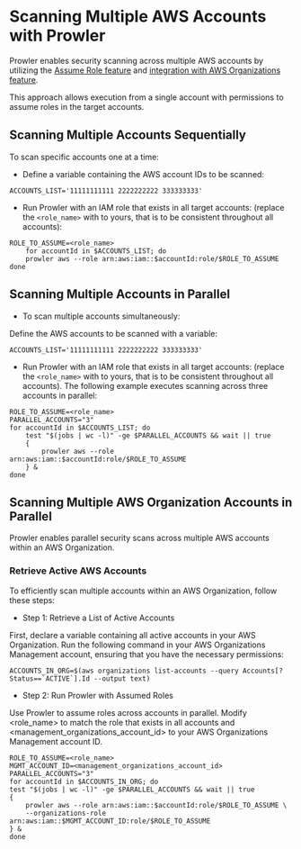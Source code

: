 # Scanning Multiple AWS Accounts with Prowler

Prowler enables security scanning across multiple AWS accounts by utilizing the  [Assume Role feature](role-assumption.md) and [integration with AWS Organizations feature](organizations.md).

This approach allows execution from a single account with permissions to assume roles in the target accounts.

## Scanning Multiple Accounts Sequentially

To scan specific accounts one at a time:

- Define a variable containing the AWS account IDs to be scanned:

```
ACCOUNTS_LIST='11111111111 2222222222 333333333'
```

- Run Prowler with an IAM role that exists in all target accounts: (replace the `<role_name>` with to yours, that is to be consistent throughout all accounts):

```
ROLE_TO_ASSUME=<role_name>
    for accountId in $ACCOUNTS_LIST; do
    prowler aws --role arn:aws:iam::$accountId:role/$ROLE_TO_ASSUME
done
```

## Scanning Multiple Accounts in Parallel

- To scan multiple accounts simultaneously:

Define the AWS accounts to be scanned with a variable:

```
ACCOUNTS_LIST='11111111111 2222222222 333333333'
```

- Run Prowler with an IAM role that exists in all target accounts: (replace the `<role_name>` with to yours, that is to be consistent throughout all accounts). The following example executes scanning across three accounts in parallel:

```
ROLE_TO_ASSUME=<role_name>
PARALLEL_ACCOUNTS="3"
for accountId in $ACCOUNTS_LIST; do
    test "$(jobs | wc -l)" -ge $PARALLEL_ACCOUNTS && wait || true
    {
        prowler aws --role arn:aws:iam::$accountId:role/$ROLE_TO_ASSUME
    } &
done
```

## Scanning Multiple AWS Organization Accounts in Parallel

Prowler enables parallel security scans across multiple AWS accounts within an AWS Organization.

### Retrieve Active AWS Accounts

To efficiently scan multiple accounts within an AWS Organization, follow these steps:

- Step 1: Retrieve a List of Active Accounts

First, declare a variable containing all active accounts in your AWS Organization. Run the following command in your AWS Organizations Management account, ensuring that you have the necessary permissions:

```
ACCOUNTS_IN_ORG=$(aws organizations list-accounts --query Accounts[?Status==`ACTIVE`].Id --output text)
```

- Step 2: Run Prowler with Assumed Roles

Use Prowler to assume roles across accounts in parallel. Modify <role_name> to match the role that exists in all accounts and <management_organizations_account_id> to your AWS Organizations Management account ID.

```
ROLE_TO_ASSUME=<role_name>
MGMT_ACCOUNT_ID=<management_organizations_account_id>
PARALLEL_ACCOUNTS="3"
for accountId in $ACCOUNTS_IN_ORG; do
test "$(jobs | wc -l)" -ge $PARALLEL_ACCOUNTS && wait || true
{
    prowler aws --role arn:aws:iam::$accountId:role/$ROLE_TO_ASSUME \
    --organizations-role arn:aws:iam::$MGMT_ACCOUNT_ID:role/$ROLE_TO_ASSUME
} &
done
```
